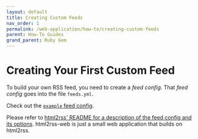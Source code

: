 ```yaml
---
layout: default
title: Creating Custom Feeds
nav_order: 1
permalink: /web-application/how-to/creating-custom-feeds
parent: How-To Guides
grand_parent: Ruby Gem
---
```


# Creating Your First Custom Feed

To build your own RSS feed, you need to create a _feed config_. That _feed config_ goes into the file `feeds.yml`.

Check out the [`example` feed config](https://github.com/html2rss/html2rss-web/blob/master/config/feeds.yml#L9).

Please refer to [html2rss' README for a description of the feed config and its options](https://github.com/html2rss/html2rss#the-feed-config-and-its-options). html2rss-web is just a small web application that builds on html2rss.
